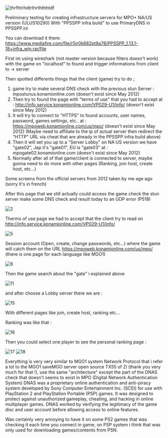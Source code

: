![thrfhtrhdtrthrththhtdf](https://github.com/snakeswiss/Project-saveMPO-/assets/140389050/76274f83-8329-4b36-8262-a183ad3c7341)

Preliminary testing for creating infrastructure servers for MPO+ NA/US version (ULUS10290)
With "PPSSPP infra build" to use PrimaryDNS in PPSSPP.ini

You can download it there: https://www.mediafire.com/file/r5ir0k682pt9a78/PPSSPP_1.13.1-18+infra_win.rar/file

First im using wireshark (not master version because filters doesn't work) with the game on "localhost" to found and trigger informations from client to -> server

Then spotted differents things that the client (game) try to do ;

1. game try to make several DNS check with the previous stun Server : mpostunus.konamionline.com (doesn't exist since May 2012)
2. Then try to found the page with "terms of use" that you had to accept at : http://info.service.konamionline.com/VP029-U1/info/ (doesn't exist since May 2012)
3. It will try to connect to "HTTPS" to found accounts, user names, password, games settings, etc.. at : https://mpoweb.konamionline.com/us/mpo/ (doesn't exist since May 2012) (Maybe need to affiliate to the ip of actual server then redirect the "HTTP" URL via cheat that are already in the PPSSPP infra build above)
5. Then it will set you up to a "Server Lobby" on NA US version we have "gate02", Jap it's "gate01", EU is "gate03" at : mpogate02.konamionline.com (doesn't exist since May 2012)
6. Normally after all of that game/client is connected to server, maybe gonna need to do more with other pages (Ranking, join host, create host, etc...)

Some screens from the official servers from 2012 taken by me age ago (sorry it's in french) 

After this page that we still actually could access the game check the stun server make some DNS check and result today to an UDP error (P518)

![2](https://github.com/snakeswiss/Project-saveMPO-/assets/140389050/7114c37e-d47f-4d8a-9ac4-f8be32fd75ff)


Therms of use page we had to accept that the client try to read on http://info.service.konamionline.com/VP029-U1/info/

![5](https://github.com/snakeswiss/Project-saveMPO-/assets/140389050/2d0c66d1-a802-4574-90d2-b18eada313be)


Session account (Open, create, change passwords, etc...) where the game will catch them on the URL https://mpoweb.konamionline.com/us/mpo/ (there is one page for each language like MGO1)

![6](https://github.com/snakeswiss/Project-saveMPO-/assets/140389050/ed10ed11-4715-49e8-bca3-b5d8e89c6f49)


Then the game search about the "gate" i explained above 

![11](https://github.com/snakeswiss/Project-saveMPO-/assets/140389050/3fafe8fb-9918-4701-8c7d-781e1dabcb48)


and after choose a Lobby server there we are : 

![15](https://github.com/snakeswiss/Project-saveMPO-/assets/140389050/dc6f715c-49c3-41e0-8b76-704f4b126fef)

With different pages like join, create host, ranking etc...


Ranking was like that : 

![16](https://github.com/snakeswiss/Project-saveMPO-/assets/140389050/285059a3-b85f-4c1a-9cf1-bcb2c0022a21)


Then you could select one player to see the personal ranking page :

![17](https://github.com/snakeswiss/Project-saveMPO-/assets/140389050/967c9898-38c7-4a3e-ac41-f67d84563be4)
![18](https://github.com/snakeswiss/Project-saveMPO-/assets/140389050/6b71f085-b02e-4bb6-8a2c-03ebc7c69edc)


Everything is very very similar to MGO1 system Network Protocol that i refer a lot to the MGO1 saveMGO server open source TX55 of Zi (thank you very much for that !), use the same "architecture" except the part of the DNAS check that doesn't seems to exist in MPO (Digital Network Authentication System) DNAS was a proprietary online authentication and anti-piracy system developed by Sony Computer Entertainment Inc. (SCEI) for use with PlayStation 2 and PlayStation Portable (PSP) games. It was designed to protect against unauthorized gameplay, cheating, and hacking in online multiplayer games. DNAS worked by verifying the legitimacy of the game disc and user account before allowing access to online features.

Was certainly very annoying to have it on some PS2 games that was checking it each time you connect in game, on PSP system i think that was only used for downloading games/contents from PSN.
